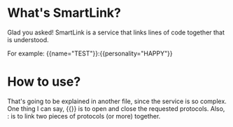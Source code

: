# What's SmartLink?
Glad you asked! SmartLink is a service that links lines of code together that is understood.

For example: {{name="TEST"}}:{{personality="HAPPY"}}

# How to use?
That's going to be explained in another file, since the service is so complex. One thing I can say, {{}} is to open and close the requested protocols. Also, : is to link two pieces of protocols (or more) together.